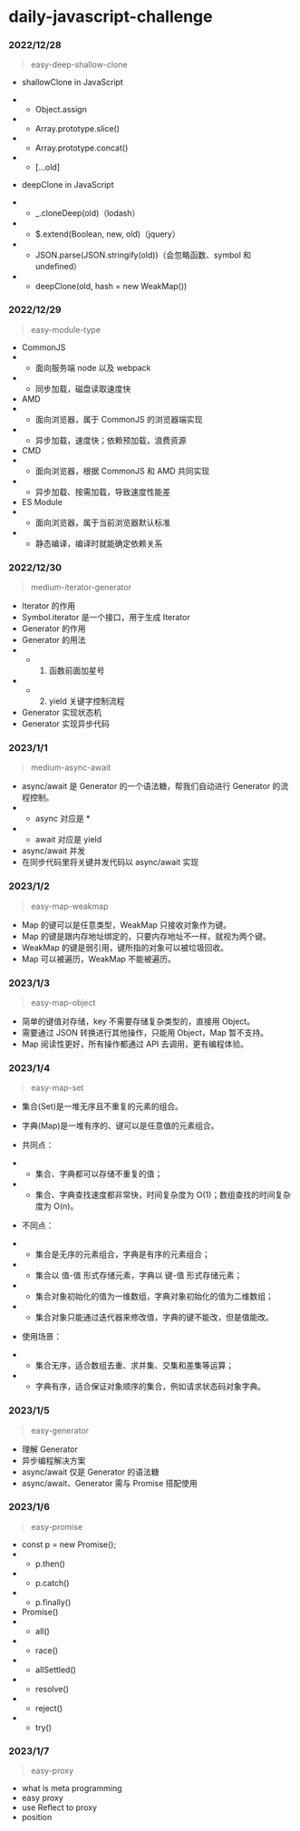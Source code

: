# daily-javascript-challenge

### 2022/12/28

> easy-deep-shallow-clone

- shallowClone in JavaScript
- - Object.assign
- - Array.prototype.slice()
- - Array.prototype.concat()
- - [...old]

- deepClone in JavaScript
- - \_.cloneDeep(old)（lodash）
- - $.extend(Boolean, new, old)（jquery）
- - JSON.parse(JSON.stringify(old))（会忽略函数、symbol 和 undefined）
- - deepClone(old, hash = new WeakMap())

### 2022/12/29

> easy-module-type

- CommonJS
- - 面向服务端 node 以及 webpack
- - 同步加载，磁盘读取速度快
- AMD
- - 面向浏览器，属于 CommonJS 的浏览器端实现
- - 异步加载，速度快；依赖预加载，浪费资源
- CMD
- - 面向浏览器，根据 CommonJS 和 AMD 共同实现
- - 异步加载、按需加载，导致速度性能差
- ES Module
- - 面向浏览器，属于当前浏览器默认标准
- - 静态编译，编译时就能确定依赖关系

### 2022/12/30

> medium-iterator-generator

- Iterator 的作用
- Symbol.iterator 是一个接口，用于生成 Iterator
- Generator 的作用
- Generator 的用法
- - 1. 函数前面加星号
- - 2. yield 关键字控制流程
- Generator 实现状态机
- Generator 实现异步代码

### 2023/1/1

> medium-async-await

- async/await 是 Generator 的一个语法糖，帮我们自动进行 Generator 的流程控制。
- - async 对应是 \*
- - await 对应是 yield
- async/await 并发
- 在同步代码里将关键并发代码以 async/await 实现

### 2023/1/2

> easy-map-weakmap

- Map 的键可以是任意类型，WeakMap 只接收对象作为键。
- Map 的键是跟内存地址绑定的，只要内存地址不一样，就视为两个键。
- WeakMap 的键是弱引用，键所指的对象可以被垃圾回收。
- Map 可以被遍历，WeakMap 不能被遍历。

### 2023/1/3

> easy-map-object

- 简单的键值对存储，key 不需要存储复杂类型的，直接用 Object。
- 需要通过 JSON 转换进行其他操作，只能用 Object，Map 暂不支持。
- Map 阅读性更好，所有操作都通过 API 去调用，更有编程体验。

### 2023/1/4

> easy-map-set

- 集合(Set)是一堆无序且不重复的元素的组合。
- 字典(Map)是一堆有序的、键可以是任意值的元素组合。

- 共同点：
- - 集合、字典都可以存储不重复的值；
- - 集合、字典查找速度都非常快，时间复杂度为 O(1)；数组查找的时间复杂度为 O(n)。

- 不同点：
- - 集合是无序的元素组合，字典是有序的元素组合；
- - 集合以 值-值 形式存储元素，字典以 键-值 形式存储元素；
- - 集合对象初始化的值为一维数组，字典对象初始化的值为二维数组；
- - 集合对象只能通过迭代器来修改值，字典的键不能改，但是值能改。

- 使用场景：
- - 集合无序，适合数组去重、求并集、交集和差集等运算；
- - 字典有序，适合保证对象顺序的集合，例如请求状态码对象字典。

### 2023/1/5

> easy-generator

- 理解 Generator
- 异步编程解决方案
- async/await 仅是 Generator 的语法糖
- async/await、Generator 需与 Promise 搭配使用

### 2023/1/6

> easy-promise

- const p = new Promise();
- - p.then()
- - p.catch()
- - p.finally()
- Promise()
- - all()
- - race()
- - allSettled()
- - resolve()
- - reject()
- - try()

### 2023/1/7

> easy-proxy

- what is meta programming
- easy proxy
- use Reflect to proxy
- position
